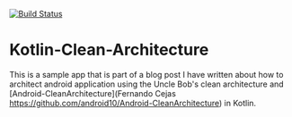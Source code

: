 [![Build Status](https://travis-ci.org/djuarez/Kotlin-Clean-Architecture.svg?branch=master)](https://travis-ci.org/djuarez/Kotlin-Clean-Architecture)
# Kotlin-Clean-Architecture

This is a sample app that is part of a blog post I have written about how to architect android application using the Uncle Bob's clean architecture and [Android-CleanArchitecture](Fernando Cejas https://github.com/android10/Android-CleanArchitecture) in Kotlin.

